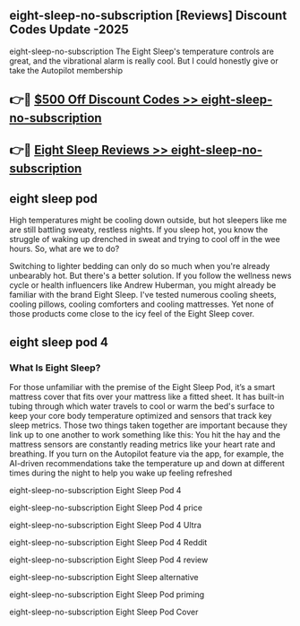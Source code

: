 ## eight-sleep-no-subscription [Reviews​] Discount Codes Update -2025

eight-sleep-no-subscription The Eight Sleep's temperature controls are great, and the vibrational alarm is really cool. But I could honestly give or take the Autopilot membership

## 👉🔴 [$500 Off Discount Codes >> eight-sleep-no-subscription](http://download.freeplayer.one?title=eight-sleep-no-subscription&ref=18-ES)

## 👉🔴 [Eight Sleep Reviews >> eight-sleep-no-subscription](http://download.freeplayer.one?title=eight-sleep-no-subscription&ref=18-ES)

## eight sleep pod

High temperatures might be cooling down outside, but hot sleepers like me are still battling sweaty, restless nights. If you sleep hot, you know the struggle of waking up drenched in sweat and trying to cool off in the wee hours. So, what are we to do?

Switching to lighter bedding can only do so much when you're already unbearably hot. But there's a better solution. If you follow the wellness news cycle or health influencers like Andrew Huberman, you might already be familiar with the brand Eight Sleep. I've tested numerous cooling sheets, cooling pillows, cooling comforters and cooling mattresses. Yet none of those products come close to the icy feel of the Eight Sleep cover.

## eight sleep pod 4

### What Is Eight Sleep?

For those unfamiliar with the premise of the Eight Sleep Pod, it’s a smart mattress cover that fits over your mattress like a fitted sheet. It has built-in tubing through which water travels to cool or warm the bed's surface to keep your core body temperature optimized and sensors that track key sleep metrics. Those two things taken together are important because they link up to one another to work something like this: You hit the hay and the mattress sensors are constantly reading metrics like your heart rate and breathing. If you turn on the Autopilot feature via the app, for example, the AI-driven recommendations take the temperature up and down at different times during the night to help you wake up feeling refreshed

eight-sleep-no-subscription Eight Sleep Pod 4

eight-sleep-no-subscription Eight Sleep Pod 4 price

eight-sleep-no-subscription Eight Sleep Pod 4 Ultra

eight-sleep-no-subscription Eight Sleep Pod 4 Reddit

eight-sleep-no-subscription Eight Sleep Pod 4 review

eight-sleep-no-subscription Eight Sleep alternative

eight-sleep-no-subscription Eight Sleep Pod priming

eight-sleep-no-subscription Eight Sleep Pod Cover